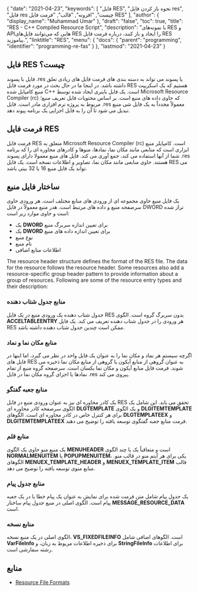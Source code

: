 {
  "date": "2021-04-23",
  "keywords": [
"فایل RES",
"نحوه باز کردن فایل res",
"فایل res چیست",
"افزونه",
"قالب",
"فرمت فایل RES"
],
  "author": {
    "display_name": "Muhammad Umar"
},
  "draft": "false",
  "toc": true,
  "title": "RES - C++ Compiled Resource Script",
  "description": "با نمونه‌های RES و APIهایی که می‌توانند فایل‌های RES را ایجاد و باز کنند، درباره فرمت فایل RES بیاموزید.",
  "linktitle": "RES",
  "menu": {
    "docs": {
      "parent": "programming",
      "identifier": "programming-re-fas"
}
},
  "lastmod": "2021-04-23"
}

## فایل RES چیست؟
فایل با پسوند .res یا پسوند می تواند به دسته بندی های فرمت فایل های زیادی تعلق داشته باشد. در اینجا ما در حال بحث در مورد فرمت فایل RES هستیم که یک اسکریپت منبع کامپایل شده C++ است. یک فایل باینری ایجاد شده توسط Microsoft Resource Compiler (rc) که حاوی داده های منبع است. بر اساس محتویات فایل تعریف منبع؛ مربوط به پروژه نرم افزاری مادر است. فایل .res معمولاً مجدداً به یک فایل شی منبع تبدیل می شود تا آن را به فایل اجرایی یک برنامه پیوند دهد.

## فرمت فایل RES
فرمت فایل RES متعلق به Microsoft Resource Compiler (rc) است. کامپایلر منبع ابزاری است که منابعی مانند مکان نما، نمادها، منوها و کادرهای محاوره ای را که برنامه شما از آنها استفاده می کند، جمع آوری می کند. فایل های منبع معمولا دارای پسوند .res هستند. حاوی منابعی مانند مکان نما، تصاویر و اطلاعات نسخه است. یک فایل RES می تواند یک فایل منبع 16 یا 32 بیتی باشد.
## ساختار فایل منبع
یک فایل منبع حاوی مجموعه ای از ورودی های منابع مختلف است. هر ورودی حاوی سرصفحه منبع و داده های مرتبط است. هدر منبع معمولاً در فایل DWORD تراز شده است و حاوی موارد زیر است:

- یک **DWORD** برای تعیین اندازه سربرگ منبع
- یک **DWORD** برای تعیین اندازه داده های منبع
- نوع منبع
- نام منبع
- اطلاعات منابع اضافی

The resource header structure defines the format of the RES file. The data for the resource follows the resource header. Some resources also add a resource-specific group header pattern to provide information about a group of resources. Following are some of the resource entry types and their description:

### منابع جدول شتاب دهنده
جدول شتاب دهنده یک ورودی منبع در یک فایل RES بدون سربرگ گروه است. الگوی **ACCELTABLEENTRY** هر ورودی را در جدول شتاب دهنده تعریف می کند. یک فایل RES ممکن است چندین جدول شتاب دهنده داشته باشد.

### منابع مکان نما و نماد
اگرچه سیستم هر نماد و مکان نما را به عنوان یک فایل واحد در نظر می گیرد، اما اینها در فایل های RES به عنوان گروهی از منابع آیکون یا گروهی از منابع مکان نما ذخیره می شوند. فرمت فایل منابع آیکون و مکان نما یکسان است. سرصفحه گروه منبع از تمام نمادها یا اجزای گروه مکان نما در فایل .res پیروی می کند.

### منابع جعبه گفتگو
یک کادر محاوره ای نیز به عنوان ورودی منبع در فایل RES تحقق می یابد. این شامل یک الگوی سرصفحه کادر محاوره ای **DLGTEMPLATE** و یک الگوی **DLGITEMTEMPLATE** برای هر کنترل خاص در کادر محاوره ای است. الگوهای **DLGTEMPLATEEX** و **DLGITEMTEMPLATEEX** فرمت منابع جعبه گفتگوی توسعه یافته را توضیح می دهند.

### منابع قلم
یک منبع منو حاوی یک الگوی **MENUHEADER** است و متعاقباً یک یا چند الگوی **NORMALMENUITEM** یا **POPUPMENUITEM**، یکی برای هر آیتم منو در قالب منو. الگوهای **MENUEX_TEMPLATE_HEADER** و **MENUEX_TEMPLATE_ITEM** قالب منابع منوی توسعه یافته را توضیح می دهد.

### منابع جدول پیام
یک جدول پیام شامل متن فرمت شده برای نمایش به عنوان یک پیام خطا یا در یک جعبه پیام است. الگوی اصلی در منبع جدول پیام ساختار **MESSAGE_RESOURCE_DATA** است.

### منابع نسخه
الگوی اصلی در یک منبع نسخه، **VS_FIXEDFILEINFO** است. الگوهای اضافی شامل **VarFileInfo** برای ذخیره اطلاعات مربوط به زبان، و **StringFileInfo** برای اطلاعات رشته سفارشی است.




## منابع

 * [Resource File Formats](https://learn.microsoft.com/en-us/windows/win32/menurc/resource-file-formats)
 
 

